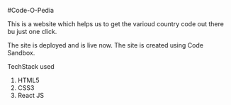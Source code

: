 #Code-O-Pedia

This is a website which helps us to get the varioud country code out there bu just one click.

The site is deployed and is live now. The site is created using Code Sandbox.

TechStack used

1. HTML5
2. CSS3
3. React JS
